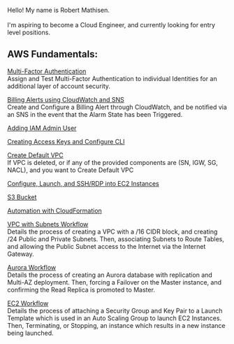 Hello! My name is Robert Mathisen. \
\
I'm aspiring to become a Cloud Engineer, and currently looking for entry level positions.



## AWS Fundamentals:
[Multi-Factor Authentication](https://github.com/rmathisen-aws/Multi-Factor-Authentication) \
Assign and Test Multi-Factor Authentication to individual Identities for an additional layer of account security.

[Billing Alerts using CloudWatch and SNS](https://github.com/rmathisen-aws/Billing_Alerts_using_CloudWatch_and_SNS/blob/main/README.md) \
Create and Configure a Billing Alert through CloudWatch, and be notified via an SNS in the event that the Alarm State has been Triggered.

[Adding IAM Admin User](https://github.com/rmathisen-aws/Adding_IAM_Admin_User/blob/main/README.md)

[Creating Access Keys and Configure CLI](https://github.com/rmathisen-aws/Creating_Access_Keys_and_Configure_CLI/blob/main/README.md)

[Create Default VPC](https://github.com/rmathisen-aws/Create_Default_VPC) \
If VPC is deleted, or if any of the provided components are (SN, IGW, SG, NACL), and you want to Create Default VPC

[Configure, Launch, and SSH/RDP into EC2 Instances](https://github.com/rmathisen-aws/Configure_Launch_and_SSH_into_EC2_Instance/blob/main/README.md)

[S3 Bucket](https://github.com/rmathisen-aws/S3_Bucket)

[Automation with CloudFormation](https://github.com/rmathisen-aws/Automation_with_CloudFormation/blob/main/README.md)

[VPC with Subnets Workflow](https://github.com/rmathisen-aws/Create_a_VPC_with_Public_and_Private_Subnets) \
Details the process of creating a VPC with a /16 CIDR block, and creating /24 Public and Private Subnets. Then, associating Subnets to Route Tables, and allowing the Public Subnet access to the Internet via the Internet Gateway.

[Aurora Workflow](https://github.com/rmathisen-aws/Create_an_Aurora_db_with_Replication_and_Multi-AZ_deployment) \
Details the process of creating an Aurora database with replication and Multi-AZ deployment. Then, forcing a Failover on the Master instance, and confirming the Read Replica is promoted to Master.

[EC2 Workflow](https://github.com/rmathisen-aws/Launch_EC2_Instances_in_Auto_Scaling_Groups_using_Launch_Templates) \
Details the process of attaching a Security Group and Key Pair to a Launch Template which is used in an Auto Scaling Group to launch EC2 Instances. Then, Terminating, or Stopping, an instance which results in a new instance being launched.
